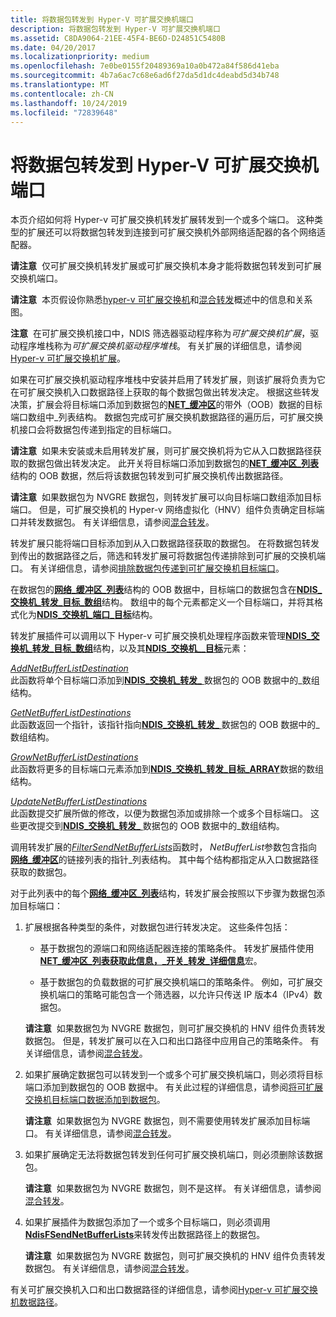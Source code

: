 ```yaml
---
title: 将数据包转发到 Hyper-V 可扩展交换机端口
description: 将数据包转发到 Hyper-V 可扩展交换机端口
ms.assetid: C8DA9064-21EE-45F4-BE6D-D24851C5480B
ms.date: 04/20/2017
ms.localizationpriority: medium
ms.openlocfilehash: 7e0be0155f20489369a10a0b472a84f586d41eba
ms.sourcegitcommit: 4b7a6ac7c68e6ad6f27da5d1dc4deabd5d34b748
ms.translationtype: MT
ms.contentlocale: zh-CN
ms.lasthandoff: 10/24/2019
ms.locfileid: "72839648"
---
```

# <a name="forwarding-packets-to-hyper-v-extensible-switch-ports"></a>将数据包转发到 Hyper-V 可扩展交换机端口


本页介绍如何将 Hyper-v 可扩展交换机转发扩展转发到一个或多个端口。 这种类型的扩展还可以将数据包转发到连接到可扩展交换机外部网络适配器的各个网络适配器。

**请注意**  仅可扩展交换机转发扩展或可扩展交换机本身才能将数据包转发到可扩展交换机端口。

 

**请注意**  本页假设你熟悉[hyper-v 可扩展交换机](overview-of-the-hyper-v-extensible-switch.md)和[混合转发](hybrid-forwarding.md)概述中的信息和关系图。

 

**注意**  在可扩展交换机接口中，NDIS 筛选器驱动程序称为*可扩展交换机扩展*，驱动程序堆栈称为*可扩展交换机驱动程序堆栈*。 有关扩展的详细信息，请参阅[Hyper-v 可扩展交换机扩展](hyper-v-extensible-switch-extensions.md)。

 

如果在可扩展交换机驱动程序堆栈中安装并启用了转发扩展，则该扩展将负责为它在可扩展交换机入口数据路径上获取的每个数据包做出转发决定。 根据这些转发决策，扩展会将目标端口添加到数据包的[**NET\_缓冲区**](https://docs.microsoft.com/windows-hardware/drivers/ddi/ndis/ns-ndis-_net_buffer_list)的带外（OOB）数据的目标端口数组中\_列表结构。 数据包完成可扩展交换机数据路径的遍历后，可扩展交换机接口会将数据包传递到指定的目标端口。

**请注意**  如果未安装或未启用转发扩展，则可扩展交换机将为它从入口数据路径获取的数据包做出转发决定。 此开关将目标端口添加到数据包的[**NET\_缓冲区\_列表**](https://docs.microsoft.com/windows-hardware/drivers/ddi/ndis/ns-ndis-_net_buffer_list)结构的 OOB 数据，然后将该数据包转发到可扩展交换机传出数据路径。

 

**请注意**  如果数据包为 NVGRE 数据包，则转发扩展可以向目标端口数组添加目标端口。 但是，可扩展交换机的 Hyper-v 网络虚拟化（HNV）组件负责确定目标端口并转发数据包。 有关详细信息，请参阅[混合转发](hybrid-forwarding.md)。

 

转发扩展只能将端口目标添加到从入口数据路径获取的数据包。 在将数据包转发到传出的数据路径之后，筛选和转发扩展可将数据包传递排除到可扩展的交换机端口。 有关详细信息，请参阅[排除数据包传递到可扩展交换机目标端口](excluding-packet-delivery-to-extensible-switch-destination-ports.md)。

在数据包的[**网络\_缓冲区\_列表**](https://docs.microsoft.com/windows-hardware/drivers/ddi/ndis/ns-ndis-_net_buffer_list)结构的 OOB 数据中，目标端口的数据包含在[**NDIS\_交换机\_转发\_目标\_数组**](https://docs.microsoft.com/windows-hardware/drivers/ddi/ndis/ns-ndis-_ndis_switch_forwarding_destination_array)结构。 数组中的每个元素都定义一个目标端口，并将其格式化为[**NDIS\_交换机\_端口\_目标**](https://docs.microsoft.com/windows-hardware/drivers/ddi/ndis/ns-ndis-_ndis_switch_port_destination)结构。

转发扩展插件可以调用以下 Hyper-v 可扩展交换机处理程序函数来管理[**NDIS\_交换机\_转发\_目标\_数组**](https://docs.microsoft.com/windows-hardware/drivers/ddi/ndis/ns-ndis-_ndis_switch_forwarding_destination_array)结构，以及其[**NDIS\_交换机\_\_目标**](https://docs.microsoft.com/windows-hardware/drivers/ddi/ndis/ns-ndis-_ndis_switch_port_destination)元素：

<a href="" id="addnetbufferlistdestination"></a>[*AddNetBufferListDestination*](https://docs.microsoft.com/windows-hardware/drivers/ddi/ndis/nc-ndis-ndis_switch_add_net_buffer_list_destination)  
此函数将单个目标端口添加到[**NDIS\_交换机\_转发\_** ](https://docs.microsoft.com/windows-hardware/drivers/ddi/ndis/ns-ndis-_ndis_switch_forwarding_destination_array)数据包的 OOB 数据中的\_数组结构。

<a href="" id="getnetbufferlistdestinations"></a>[*GetNetBufferListDestinations*](https://docs.microsoft.com/windows-hardware/drivers/ddi/ndis/nc-ndis-ndis_switch_get_net_buffer_list_destinations)  
此函数返回一个指针，该指针指向[**NDIS\_交换机\_转发\_** ](https://docs.microsoft.com/windows-hardware/drivers/ddi/ndis/ns-ndis-_ndis_switch_forwarding_destination_array)数据包的 OOB 数据中的\_数组结构。

<a href="" id="grownetbufferlistdestinations"></a>[*GrowNetBufferListDestinations*](https://docs.microsoft.com/windows-hardware/drivers/ddi/ndis/nc-ndis-ndis_switch_grow_net_buffer_list_destinations)  
此函数将更多的目标端口元素添加到[**NDIS\_交换机\_转发\_目标\_ARRAY**](https://docs.microsoft.com/windows-hardware/drivers/ddi/ndis/ns-ndis-_ndis_switch_forwarding_destination_array)数据的数组结构。

<a href="" id="updatenetbufferlistdestinations"></a>[*UpdateNetBufferListDestinations*](https://docs.microsoft.com/windows-hardware/drivers/ddi/ndis/nc-ndis-ndis_switch_update_net_buffer_list_destinations)  
此函数提交扩展所做的修改，以便为数据包添加或排除一个或多个目标端口。 这些更改提交到[**NDIS\_交换机\_转发\_** ](https://docs.microsoft.com/windows-hardware/drivers/ddi/ndis/ns-ndis-_ndis_switch_forwarding_destination_array)数据包的 OOB 数据中的\_数组结构。

调用转发扩展的[*FilterSendNetBufferLists*](https://docs.microsoft.com/windows-hardware/drivers/ddi/ndis/nc-ndis-filter_send_net_buffer_lists)函数时， *NetBufferList*参数包含指向[**网络\_缓冲区**](https://docs.microsoft.com/windows-hardware/drivers/ddi/ndis/ns-ndis-_net_buffer_list)的链接列表的指针\_列表结构。 其中每个结构都指定从入口数据路径获取的数据包。

对于此列表中的每个[**网络\_缓冲区\_列表**](https://docs.microsoft.com/windows-hardware/drivers/ddi/ndis/ns-ndis-_net_buffer_list)结构，转发扩展会按照以下步骤为数据包添加目标端口：

1.  扩展根据各种类型的条件，对数据包进行转发决定。 这些条件包括：

    -   基于数据包的源端口和网络适配器连接的策略条件。 转发扩展插件使用[**NET\_缓冲区\_列表获取此信息，\_开关\_转发\_详细信息**](https://docs.microsoft.com/windows-hardware/drivers/network/net-buffer-list-switch-forwarding-detail)宏。

    -   基于数据包的负载数据的可扩展交换机端口的策略条件。 例如，可扩展交换机端口的策略可能包含一个筛选器，以允许只传送 IP 版本4（IPv4）数据包。

    **请注意**  如果数据包为 NVGRE 数据包，则可扩展交换机的 HNV 组件负责转发数据包。 但是，转发扩展可以在入口和出口路径中应用自己的策略条件。 有关详细信息，请参阅[混合转发](hybrid-forwarding.md)。

     

2.  如果扩展确定数据包可以转发到一个或多个可扩展交换机端口，则必须将目标端口添加到数据包的 OOB 数据中。 有关此过程的详细信息，请参阅[将可扩展交换机目标端口数据添加到数据包](adding-extensible-switch-destination-port-data-to-a-packet.md)。

    **请注意**  如果数据包为 NVGRE 数据包，则不需要使用转发扩展添加目标端口。 有关详细信息，请参阅[混合转发](hybrid-forwarding.md)。

     

3.  如果扩展确定无法将数据包转发到任何可扩展交换机端口，则必须删除该数据包。

    **请注意**  如果数据包为 NVGRE 数据包，则不是这样。 有关详细信息，请参阅[混合转发](hybrid-forwarding.md)。

     

4.  如果扩展插件为数据包添加了一个或多个目标端口，则必须调用[**NdisFSendNetBufferLists**](https://docs.microsoft.com/windows-hardware/drivers/ddi/ndis/nf-ndis-ndisfsendnetbufferlists)来转发传出数据路径上的数据包。

    **请注意**  如果数据包为 NVGRE 数据包，则可扩展交换机的 HNV 组件负责转发数据包。 有关详细信息，请参阅[混合转发](hybrid-forwarding.md)。

     

有关可扩展交换机入口和出口数据路径的详细信息，请参阅[Hyper-v 可扩展交换机数据路径](hyper-v-extensible-switch-data-path.md)。

 

 






